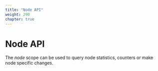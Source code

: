 ```yaml
---
title: "Node API"
weight: 290
chapter: true
---
```


# Node API

The *node* scope can be used to query node statistics, counters or make
node specific changes.
